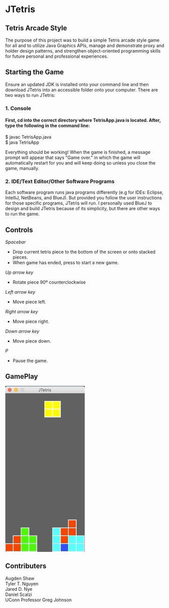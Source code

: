 # JTetris

## Tetris Arcade Style
The purpose of this project was to build a simple Tetris arcade style game for all and to utilize Java Graphics APIs, manage and demonstrate proxy and holder design patterns, and strengthen object-oriented programming skills for future personal and professional experiences.  

## Starting the Game
Ensure an updated JDK is installed onto your command line and then download JTetris into an accessible folder onto your computer. There are two ways to run JTetris:

### 1. Console 
#### First, cd into the correct directory where TetrisApp.java is located. After, type the following in the command line:
$ javac TetrisApp.java <br />
$ java TetrisApp <br />

Everything should be working! When the game is finished, a message prompt will appear that says "Game over." in which the game will automatically restart for you and will keep doing so unless you close the game, manually.

### 2. IDE/Text Editor/Other Software Programs
Each software program runs java programs differently (e.g for IDEs: Eclipse, IntelliJ, NetBeans, and BlueJ). But provided you follow the user instructions for those specific programs, JTetris will run. I personally used BlueJ to design and build JTetris because of its simplicity, but there are other ways to run the game.

## Controls
*Spacebar*  <br />
* Drop current tetris piece to the bottom of the screen or onto stacked pieces. <br />
* When game has ended, press to start a new game. <br />

*Up arrow key* <br />
* Rotate piece 90º counterclockwise

*Left arrow key* <br />
* Move piece left. <br />

*Right arrow key* <br />
* Move piece right. <br />

*Down arrow key* <br />
* Move piece down. <br />

*P* <br />
* Pause the game. <br />

## GamePlay
![](JTetrisGameplay.gif)

## Contributers
Augden Shaw <br />
Tyler T. Nguyen <br />
Jared D. Nye <br />
Daniel Scalzi <br />
UConn Professor Greg Johnson <br />


